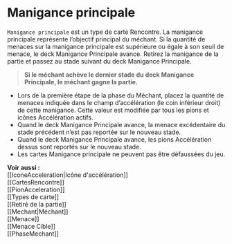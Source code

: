 # Manigance principale
`Manigance principale` est un type de carte Rencontre. La manigance principale représente l’objectif principal du méchant. Si la quantité de menaces sur la manigance principale est supérieure ou égale à son seuil de menace, le deck Manigance Principale avance. Retirez la manigance de la partie et passez au stade suivant du deck Manigance Principale. 

>**Si le méchant achève le dernier stade du deck Manigance Principale, le méchant gagne la partie.**

- Lors de la première étape de la phase du Méchant, placez la quantité de menaces indiquée dans le champ d’accélération (le coin inférieur droit) de cette manigance. Cette valeur est modifiée par tous les pions et icônes Accélération actifs. 
- Quand le deck Manigance Principale avance, la menace excédentaire du stade précédent n’est pas reportée sur le nouveau stade. 
- Quand le deck Manigance Principale avance, les pions Accélération dessus sont reportés sur le nouveau stade. 
- Les cartes Manigance principale ne peuvent pas être défaussées du jeu. 

**Voir aussi :**  
[[IconeAcceleration|Icône d'accélération]]  
[[CartesRencontre]]  
[[PionAcceleration]]  
[[Types de carte]]  
[[Retiré de la partie]]  
[[Mechant|Méchant]]  
[[Menace]]  
[[Menace Cible]]  
[[PhaseMechant]]